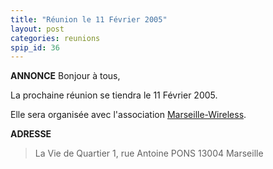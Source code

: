 ```yaml
---
title: "Réunion le 11 Février 2005"
layout: post
categories: reunions
spip_id: 36
---
```

**ANNONCE**
Bonjour à tous,

La prochaine réunion se tiendra le 11 Février 2005.

Elle sera organisée avec l'association [Marseille-Wireless](http://marseille-wireless.org/).

**ADRESSE**

> La Vie de Quartier
> 1, rue Antoine PONS
> 13004 Marseille
